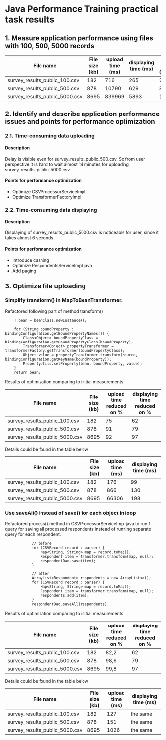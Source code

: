 # Java Performance Training practical task results

## 1. Measure application performance using files with 100, 500, 5000 records

| File name | File size (kb) | upload time (ms)| displaying time (ms) | CPU usage (percent) | Free RAM (percent) | 
| --- | ----------- | --- | --- | --- | ---|
| survey_results_public_100.csv | 182 | 716 | 265 | 2.7 | 54,562 |
| survey_results_public_500.csv | 878 | 10790 | 629 | 8.3 | 53,758 |
| survey_results_public_5000.csv | 8695 | 839969 | 5893 | 12.1 | 52,4 |

## 2. Identify and describe application performance issues and points for performance optimization

### 2.1. Time-consuming data uploading

#### Description 

Delay is visible even for survey_results_public_500.csv.
So from user perspective it is hard to wait almost 14 minutes for uploading survey_results_public_5000.csv.

#### Points for performance optimization

- Optimize CSVProcessorServiceImpl
- Optimize TransformerFactoryImpl

### 2.2. Time-consuming data displaying

#### Description

Displaying of survey_results_public_5000.csv is noticeable for user, since it takes almost 6 seconds.

#### Points for performance optimization

- Introduce cashing
- Optimize RespondentsServiceImpl.java
- Add paging

## 3. Optimize file uploading

### Simplify transform() in MapToBeanTransformer.

Refactored following part of method transform() 

```
    T bean = beanClass.newInstance();

    for (String boundProperty : bindingConfiguration.getBoundPropertyNames()) {
        Class<Object> boundPropertyClass = bindingConfiguration.getBoundPropertyClass(boundProperty);
        Transformer<Object> propertyTransformer = transformerFactory.getTransformer(boundPropertyClass);
        Object value = propertyTransformer.transform(source, bindingConfiguration.getKeyName(boundProperty));
        PropertyUtils.setProperty(bean, boundProperty, value);
    }
    return bean;
``` 
Results of optimization comparing to initial measurements:

| File name | File size (kb) | upload time reduced on %| displaying time reduced on % |
| --- | ----------- | --- | --- |
| survey_results_public_100.csv | 182 | 75 | 62 |
| survey_results_public_500.csv | 878 | 91 | 79 |
| survey_results_public_5000.csv | 8695 | 92 | 97 |

Details could be found in the table below

| File name | File size (kb) | upload time (ms)| displaying time (ms) |
| --- | ----------- | --- | --- |
| survey_results_public_100.csv | 182 | 176 | 99 |
| survey_results_public_500.csv | 878 | 866 | 130 |
| survey_results_public_5000.csv | 8695 | 66306 | 198 |

### Use saveAll() instead of save() for each object in loop

Refactored process() method in CSVProcessorServiceImpl.java to run 1 query for saving all processed respondents
instead of running separate query for each respondent.


```
            // before
            for (CSVRecord record : parser) {
                Map<String, String> map = record.toMap();
                Respondent item = transformer.transform(map, null);
                respondentDao.save(item);
            }
            
            // after
            ArrayList<Respondent> respondents = new ArrayList<>();
            for (CSVRecord record : parser) {
                Map<String, String> map = record.toMap();
                Respondent item = transformer.transform(map, null);
                respondents.add(item);
            }
            respondentDao.saveAll(respondents);
```

Results of optimization comparing to initial measurements:

| File name | File size (kb) | upload time reduced on %| displaying time reduced on % |
| --- | ----------- | --- | --- |
| survey_results_public_100.csv | 182 | 82,2 | 62 |
| survey_results_public_500.csv | 878 | 98,6 | 79 |
| survey_results_public_5000.csv | 8695 | 99,8 | 97 |

Details could be found in the table below

| File name | File size (kb) | upload time (ms)| displaying time (ms) |
| --- | ----------- | --- | --- |
| survey_results_public_100.csv | 182 | 127 | the same |
| survey_results_public_500.csv | 878 | 151 | the same |
| survey_results_public_5000.csv | 8695 | 1026 | the same |
